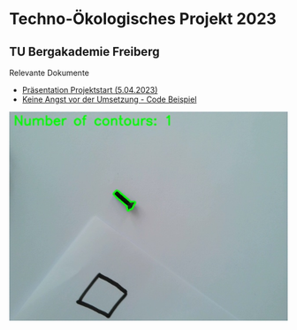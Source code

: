 # Techno-Ökologisches Projekt 2023

TU Bergakademie Freiberg 
-------------------------------------------------

Relevante Dokumente

+ [Präsentation Projektstart (5.04.2023)](https://liascript.github.io/course/?https://raw.githubusercontent.com/TUBAF-IFI-TechnoOekologischesProjekt/Presentations_2023/main/Introduction.md#1)
+ [Keine Angst vor der Umsetzung - Code Beispiel](https://github.com/TUBAF-IFI-TechnoOekologischesProjekt/Presentations_2023/blob/main/code/openCV_intro/main.py)

![Example](https://github.com/TUBAF-IFI-TechnoOekologischesProjekt/Presentations_2023/blob/main/code/openCV_intro/example_image.jpg?raw=true)
